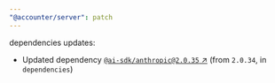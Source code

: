 ```yaml
---
"@accounter/server": patch
---
```

dependencies updates:
  - Updated dependency [`@ai-sdk/anthropic@2.0.35` ↗︎](https://www.npmjs.com/package/@ai-sdk/anthropic/v/2.0.35) (from `2.0.34`, in `dependencies`)
